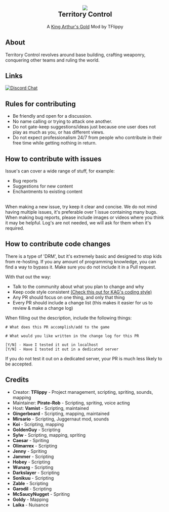 <h2 align = 'center'><img src="https://imgur.com/w4xpq4L.png"><br>Territory Control</h2>
<p align = 'center'>A <a href="https://github.com/transhumandesign/kag-base">King Arthur's Gold</a> Mod by TFlippy</p>

<h2>About</h2>
<p>
  Territory Control revolves around base building, crafting weaponry, conquering other teams and ruling the world.
</p>

## Links
[![Discord Chat](https://img.shields.io/discord/361255623456849923?label=Discord&logo=discord&logoColor=ffffff&labelColor=7289DA&color=2c2f33)](https://discord.gg/ZSazrXz)

## Rules for contributing
- Be friendly and open for a discussion.
- No name calling or trying to attack one another.
- Do not gate-keep suggestions/ideas just because one user does not play as much as you, or has different views.
- Do not expect professionalism 24/7 from people who contribute in their free time while getting nothing in return. 

## How to contribute with issues
Issue's can cover a wide range of stuff, for example:
- Bug reports
- Suggestions for new content
- Enchantments to existing content
<br>
When making a new issue, try keep it clear and concise. We do not mind having multiple issues, it's preferable over 1 issue containing many bugs.
<br>
When making bug reports, please include images or videos where you think it may be helpful. Log's are not needed, we will ask for them when it's required. 


## How to contribute code changes
There is a type of 'DRM', but it's extremely basic and designed to stop kids from re-hosting.
If you any amount of programming knowledge, you can find a way to bypass it. Make sure you do not include it in a Pull request.

With that out the way:
- Talk to the community about what you plan to change and why
- Keep code style consistent <a href="https://github.com/transhumandesign/kag-base/blob/master/CONTRIBUTING.md">(Check this out for KAG's coding style)</a>
- Any PR should focus on one thing, and only that thing
- Every PR should include a change list (this makes it easier for us to review & make a change log)

When filling out the description, include the following things:

```
# What does this PR accomplish/add to the game

# What would you like written in the change log for this PR

[Y/N] - Have I tested it out in localhost
[Y/N] - Have I tested it out in a dedicated server
```

If you do not test it out on a dedicated server, your PR is much less likely to be accepted.

<h2>Credits</h2>
<ul>
  <li>Creator: <b>TFlippy</b> - Project management, scripting, spriting, sounds, mapping</li>
  <li>Maintainer: <b>Pirate-Rob</b> - Scripting, spriting, voice acting</li>
  <li>Host: <b>Vamist</b> - Scripting, maintained</li>
  <li><b>Gingerbeard</b> - Scripting, mapping, maintained</li>
  <li><b>Mirsario</b> - Scripting, Juggernaut mod, sounds</li>
  <li><b>Koi</b> - Scripting, mapping</li>
  <li><b>GoldenGuy</b> - Scripting</li>
  <li><b>Sylw</b> - Scripting, mapping, spriting</li>
  <li><b>Caesar</b> - Spriting</li>
  <li><b>Olimarrex</b> - Scripting</li>
  <li><b>Jenny</b> - Spriting</li>
  <li><b>Jammer</b> - Scripting</li>
  <li><b>Hobey</b> - Scripting</li>
  <li><b>Wunarg</b> - Scripting</li>
  <li><b>Darkslayer</b> - Scripting</li>
  <li><b>Sonikuu</b> - Scripting</li>
  <li><b>Zable</b> - Scripting</li>
  <li><b>Garodil</b> - Scripting</li>
  <li><b>McSaucyNugget</b> - Spriting</li>
  <li><b>Goldy</b> - Mapping</li>
  <li><b>Laika</b> - Nuisance</li>
</ul>

